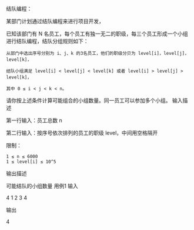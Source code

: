 结队编程：

某部门计划通过结队编程来进行项目开发，

已知该部门有 N 名员工，每个员工有独一无二的职级，每三个员工形成一个小组进行结队编程，结队分组规则如下：

    从部门中选出序号分别为 i、j、k 的3名员工，他们的职级分贝为 level[i]，level[j]，level[k]，

    结队小组满足 level[i] < level[j] < level[k] 或者 level[i] > level[j] > level[k]，

    其中 0 ≤ i < j < k < n。

请你按上述条件计算可能组合的小组数量。同一员工可以参加多个小组。
输入描述

第一行输入：员工总数 n

第二行输入：按序号依次排列的员工的职级 level，中间用空格隔开

限制：

    1 ≤ n ≤ 6000
    1 ≤ level[i] ≤ 10^5

输出描述

可能结队的小组数量
用例1
输入

4
1 2 3 4

输出

4
